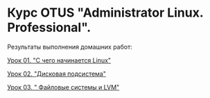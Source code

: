# Курс OTUS "Administrator Linux. Professional".

Результаты выполнения домашних работ:

[Урок 01. "С чего начинается Linux"](01-lesson/)

[Урок 02. "Дисковая подсистема"](02-lesson/)

[Урок 03. " Файловые системы и LVM"](03-lesson/)

